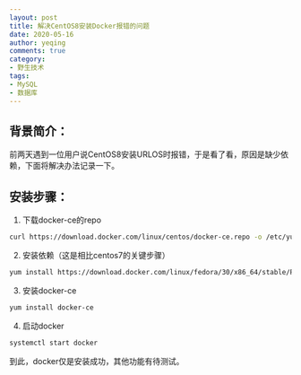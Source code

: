 ```yaml
---
layout: post
title: 解决CentOS8安装Docker报错的问题
date: 2020-05-16
author: yeqing
comments: true
category:
- 野生技术
tags:
- MySQL
- 数据库
---
```

## 背景简介：

前两天遇到一位用户说CentOS8安装URLOS时报错，于是看了看，原因是缺少依赖，下面将解决办法记录一下。



## 安装步骤：

1. 下载docker-ce的repo

```bash
curl https://download.docker.com/linux/centos/docker-ce.repo -o /etc/yum.repos.d/docker-ce.repo
```

2. 安装依赖（这是相比centos7的关键步骤）

```bash
yum install https://download.docker.com/linux/fedora/30/x86_64/stable/Packages/containerd.io-1.2.6-3.3.fc30.x86_64.rpm
```
3. 安装docker-ce

```bash
yum install docker-ce
```
4. 启动docker

```bash
systemctl start docker
```

到此，docker仅是安装成功，其他功能有待测试。